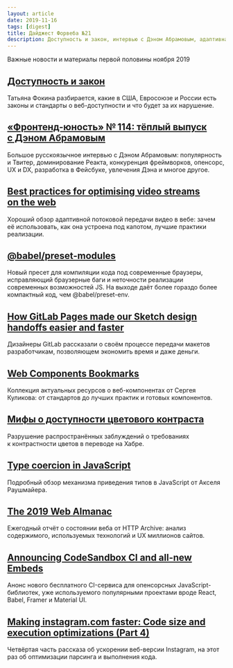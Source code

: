```yaml
---
layout: article
date: 2019-11-16
tags: [digest]
title: Дайджест Форвеба №21
description: Доступность и закон, интервью с Дэном Абрамовым, адаптивная потоковая передача видео в вебе, @babel/preset-modules, актуальные ресурсы о веб-компонентах, передача дизайн-макетов разработчикам, мифы о контрасте цветов, приведение типов в JavaScript, состояние веба в 2019, CodeSandbox CI, ускорение Instagram
---
```

<p class="paragraph--lead">Важные новости и материалы первой половины ноября 2019</p>

## [Доступность и&nbsp;закон](https://medium.com/web-standards/a11y-and-law-a81dd9dd5fc8)

<p>Татьяна Фокина разбирается, какие в&nbsp;США, Евросоюзе и&nbsp;России есть законы и&nbsp;стандарты о&nbsp;веб-доступности и&nbsp;что будет за&nbsp;их&nbsp;нарушение.</p>

## [&laquo;Фронтенд-юность&raquo; № 114: тёплый выпуск с&nbsp;Дэном Абрамовым](https://youtu.be/9aXRJ8Z-kxA)

<p>Большое русскоязычное интервью с&nbsp;Дэном Абрамовым: популярность и&nbsp;Твитер, доминирование Реакта, конкуренция фреймворков, опенсорс, UX&nbsp;и&nbsp;DX, разработка в&nbsp;Фейсбуке, увлечения Дэна и&nbsp;многое другое.</p>

## [Best practices for optimising video streams on&nbsp;the web](https://www.heartinternet.uk/blog/best-practices-for-optimising-video-streams-on-the-web/)

<p>Хороший обзор адаптивной потоковой передачи видео в&nbsp;вебе: зачем её&nbsp;использовать, как она устроена под капотом, лучшие практики реализации.</p>

## [@babel/preset-modules](https://github.com/babel/preset-modules)

<p>Новый пресет для компиляции кода под современные браузеры, исправляющий браузерные баги и&nbsp;неточности реализации современных возможностей&nbsp;JS. На&nbsp;выходе даёт более гораздо более компактный код, чем @babel/preset-env.</p>

## [How GitLab Pages made our Sketch design handoffs easier and faster](https://about.gitlab.com/blog/2019/11/07/how-gitlab-pages-made-our-sketch-design-handoffs-easier-and-faster/)

<p>Дизайнеры GitLab рассказали о&nbsp;своём процессе передачи макетов разработчикам, позволяющем экономить время и&nbsp;даже деньги.</p>

## [Web Components Bookmarks](https://www.notion.so/Web-Components-bookmarks-64066078f891433dbc74997dc4d64302)

<p>Коллекция актуальных ресурсов о&nbsp;веб-компонентах от&nbsp;Сергея Куликова: от&nbsp;стандартов до&nbsp;лучших практик и&nbsp;готовых компонентов.</p>

## [Мифы о&nbsp;доступности цветового контраста](https://habr.com/ru/post/474400/)

<p>Разрушение распространённых заблуждений о&nbsp;требованиях к&nbsp;контрастности цветов в&nbsp;переводе на&nbsp;Хабре.</p>

## [Type coercion in&nbsp;JavaScript](https://2ality.com/2019/10/type-coercion.html)

<p>Подробный обзор механизма приведения типов в&nbsp;JavaScript от&nbsp;Акселя Раушмайера.</p>

## [The 2019 Web Almanac](https://almanac.httparchive.org/en/2019/)

<p>Ежегодный отчёт о&nbsp;состоянии веба от&nbsp;HTTP Archive: анализ содержимого, используемых технологий и&nbsp;UX&nbsp;миллионов сайтов.</p>

## [Announcing CodeSandbox CI&nbsp;and all-new Embeds](https://codesandbox.io/post/codesandbox-ci-embeds)

<p>Анонс нового бесплатного CI-сервиса для опенсорсных JavaScript-библиотек, уже используемого популярными проектами вроде React, Babel, Framer и&nbsp;Material&nbsp;UI.</p>

## [Making instagram.com faster: Code size and execution optimizations&nbsp;(Part 4)](https://instagram-engineering.com/making-instagram-com-faster-code-size-and-execution-optimizations-part-4-57668be796a8)

<p>Четвёртая часть рассказа об&nbsp;ускорении веб-версии Instagram, на&nbsp;этот раз об&nbsp;оптимизации парсинга и&nbsp;выполнения кода.</p>

